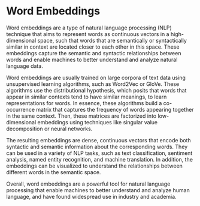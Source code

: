 # Word Embeddings

Word embeddings are a type of natural language processing (NLP) technique that aims to represent words as continuous vectors in a high-dimensional space, such that words that are semantically or syntactically similar in context are located closer to each other in this space. These embeddings capture the semantic and syntactic relationships between words and enable machines to better understand and analyze natural language data.

Word embeddings are usually trained on large corpora of text data using unsupervised learning algorithms, such as Word2Vec or GloVe. These algorithms use the distributional hypothesis, which posits that words that appear in similar contexts tend to have similar meanings, to learn representations for words. In essence, these algorithms build a co-occurrence matrix that captures the frequency of words appearing together in the same context. Then, these matrices are factorized into low-dimensional embeddings using techniques like singular value decomposition or neural networks.

The resulting embeddings are dense, continuous vectors that encode both syntactic and semantic information about the corresponding words. They can be used in a variety of NLP tasks, such as text classification, sentiment analysis, named entity recognition, and machine translation. In addition, the embeddings can be visualized to understand the relationships between different words in the semantic space.

Overall, word embeddings are a powerful tool for natural language processing that enable machines to better understand and analyze human language, and have found widespread use in industry and academia.
